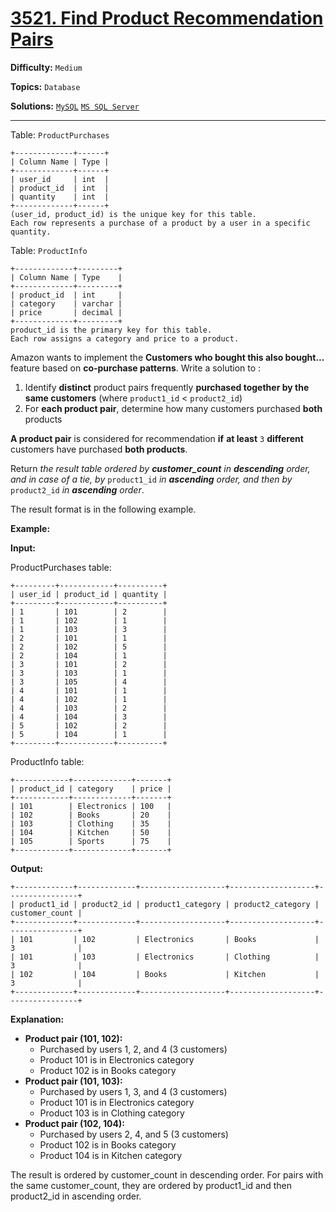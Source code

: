 # [3521. Find Product Recommendation Pairs](https://leetcode.com/problems/find-product-recommendation-pairs/)

**Difficulty:** `Medium`  

**Topics:** `Database`  

**Solutions:** [`MySQL`](../../src/sql/challenges/FindProductRecommendationPairs.sql) [`MS SQL Server`](../../src/sql/challenges/FindProductRecommendationPairs.sql)  

---

Table: `ProductPurchases`

```
+-------------+------+
| Column Name | Type | 
+-------------+------+
| user_id     | int  |
| product_id  | int  |
| quantity    | int  |
+-------------+------+
(user_id, product_id) is the unique key for this table.
Each row represents a purchase of a product by a user in a specific quantity.
```

Table: `ProductInfo`

```
+-------------+---------+
| Column Name | Type    | 
+-------------+---------+
| product_id  | int     |
| category    | varchar |
| price       | decimal |
+-------------+---------+
product_id is the primary key for this table.
Each row assigns a category and price to a product.
```

Amazon wants to implement the **Customers who bought this also bought...** feature based on **co-purchase patterns**. Write a solution to :

1. Identify **distinct** product pairs frequently **purchased together by the same customers** (where `product1_id` < `product2_id`)
2. For **each product pair**, determine how many customers purchased **both** products

**A product pair** is considered for recommendation **if** **at least** `3` **different** customers have purchased **both products**.

Return *the* *result table ordered by **customer\_count** in **descending** order, and in case of a tie, by* `product1_id` *in **ascending** order, and then by* `product2_id` *in **ascending** order*.

The result format is in the following example.

**Example:**

**Input:**

ProductPurchases table:

```
+---------+------------+----------+
| user_id | product_id | quantity |
+---------+------------+----------+
| 1       | 101        | 2        |
| 1       | 102        | 1        |
| 1       | 103        | 3        |
| 2       | 101        | 1        |
| 2       | 102        | 5        |
| 2       | 104        | 1        |
| 3       | 101        | 2        |
| 3       | 103        | 1        |
| 3       | 105        | 4        |
| 4       | 101        | 1        |
| 4       | 102        | 1        |
| 4       | 103        | 2        |
| 4       | 104        | 3        |
| 5       | 102        | 2        |
| 5       | 104        | 1        |
+---------+------------+----------+
```

ProductInfo table:

```
+------------+-------------+-------+
| product_id | category    | price |
+------------+-------------+-------+
| 101        | Electronics | 100   |
| 102        | Books       | 20    |
| 103        | Clothing    | 35    |
| 104        | Kitchen     | 50    |
| 105        | Sports      | 75    |
+------------+-------------+-------+
```

**Output:**

```
+-------------+-------------+-------------------+-------------------+----------------+
| product1_id | product2_id | product1_category | product2_category | customer_count |
+-------------+-------------+-------------------+-------------------+----------------+
| 101         | 102         | Electronics       | Books             | 3              |
| 101         | 103         | Electronics       | Clothing          | 3              |
| 102         | 104         | Books             | Kitchen           | 3              |
+-------------+-------------+-------------------+-------------------+----------------+
```

**Explanation:**

* **Product pair (101, 102):**
  + Purchased by users 1, 2, and 4 (3 customers)
  + Product 101 is in Electronics category
  + Product 102 is in Books category
* **Product pair (101, 103):**
  + Purchased by users 1, 3, and 4 (3 customers)
  + Product 101 is in Electronics category
  + Product 103 is in Clothing category
* **Product pair (102, 104):**
  + Purchased by users 2, 4, and 5 (3 customers)
  + Product 102 is in Books category
  + Product 104 is in Kitchen category

The result is ordered by customer\_count in descending order. For pairs with the same customer\_count, they are ordered by product1\_id and then product2\_id in ascending order.